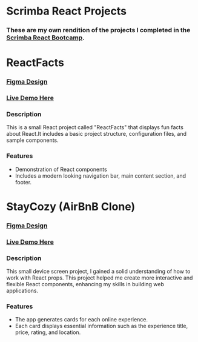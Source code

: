 # Scrimba React Projects

### These are my own rendition of the projects I completed in the [Scrimba React Bootcamp](https://scrimba.com/learn/learnreact).

# ReactFacts

### [Figma Design](https://www.figma.com/file/jZPCDAlZJxzHsQ1T8Kx5bm/StayCozy-Experiences?type=design&node-id=0%3A1&mode=design&t=E9DDRkT39Uj9yBA6-1)
### [Live Demo Here](https://roaring-paletas-09eb19.netlify.app/)

### Description

This is a small React project called "ReactFacts" that displays fun facts about React.It includes a basic project structure, configuration files, and sample components.

### Features

- Demonstration of React components
- Includes a modern looking navigation bar, main content section, and footer.

# StayCozy (AirBnB Clone)

### [Figma Design](https://www.figma.com/file/f0BAQri4hxEiC1UvYpqfbm/Meme-Generator?type=design&node-id=0%3A1&mode=design&t=fJnFyY3MnO3BzDqU-1)
### [Live Demo Here](https://magical-hamster-e60252.netlify.app/)

### Description

This small device screen project, I gained a solid understanding of how to work with React props. This project helped me create more interactive and flexible React components, enhancing my skills in building web applications.

### Features

- The app generates cards for each online experience.
- Each card displays essential information such as the experience title, price, rating, and location.
